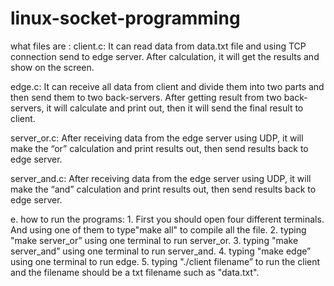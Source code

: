 # linux-socket-programming

what files are :
client.c: It can read data from data.txt file and using TCP connection send to edge server. After calculation, it will get the results and show on the screen. 

edge.c: It can receive all data from client and divide them into two parts and then send them to two back-servers. After getting result from two back-servers, it will calculate and print out, then it will send the final result to client.  

server_or.c: After receiving data from the edge server using UDP, it will make the “or” calculation and print results out, then send results back to edge server.

server_and.c: After receiving data from the edge server using UDP, it will make the “and” calculation and print results out, then send results back to edge server.
	

e. how to run the programs:
	1. First you should open four different terminals. And using one of them to type"make all" to compile all the file. 
	2. typing "make server_or” using one terminal to run server_or.
	3. typing "make server_and” using one terminal to run server_and.
	4. typing "make edge” using one terminal to run edge. 
	5. typing "./client filename” to run the client and the filename should be a txt filename such as "data.txt".
